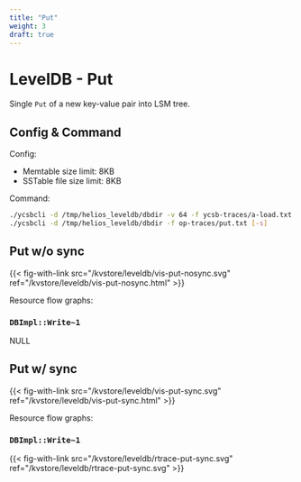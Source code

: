 ```yaml
---
title: "Put"
weight: 3
draft: true
---
```


# LevelDB - Put

Single `Put` of a new key-value pair into LSM tree.


## Config & Command

Config:

- Memtable size limit: 8KB
- SSTable file size limit: 8KB

Command:

```bash
./ycsbcli -d /tmp/helios_leveldb/dbdir -v 64 -f ycsb-traces/a-load.txt --mlim 8192 --flim 8192
./ycsbcli -d /tmp/helios_leveldb/dbdir -f op-traces/put.txt [-s]
```


## Put w/o sync

{{< fig-with-link src="/kvstore/leveldb/vis-put-nosync.svg" ref="/kvstore/leveldb/vis-put-nosync.html" >}}

Resource flow graphs:

### `DBImpl::Write~1`

NULL


## Put w/ sync

{{< fig-with-link src="/kvstore/leveldb/vis-put-sync.svg" ref="/kvstore/leveldb/vis-put-sync.html" >}}

Resource flow graphs:

### `DBImpl::Write~1`

{{< fig-with-link src="/kvstore/leveldb/rtrace-put-sync.svg" ref="/kvstore/leveldb/rtrace-put-sync.svg" >}}
